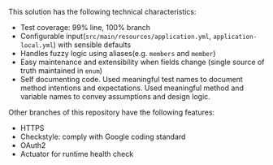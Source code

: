 This solution has the following technical characteristics:

- Test coverage: 99% line, 100% branch
- Configurable input(`src/main/resources/application.yml`, `application-local.yml`) with sensible defaults
- Handles fuzzy logic using aliases(e.g. `members` and `member`)
- Easy maintenance and extensibility when fields change (single source of truth maintained in `enum`)
- Self documenting code. Used meaningful test names to document method intentions and expectations. Used meaningful method and variable names to convey assumptions and design logic.

Other branches of this repository have the following features:
- HTTPS
- Checkstyle: comply with Google coding standard
- OAuth2
- Actuator for runtime health check

